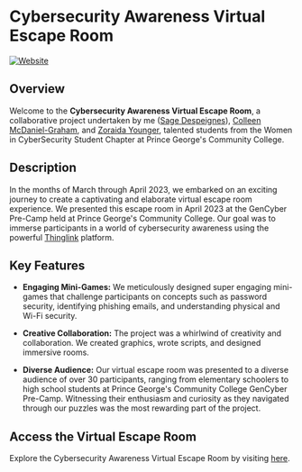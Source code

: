 # Cybersecurity Awareness Virtual Escape Room

[![Website](https://img.shields.io/website-up-down-green-red/https/saged0.github.io/Women-in-CyberSecurity-PGCC-Escape-Room.svg)](https://saged0.github.io/Women-in-CyberSecurity-PGCC-Escape-Room/)

## Overview

Welcome to the **Cybersecurity Awareness Virtual Escape Room**, a collaborative project undertaken by me ([Sage Despeignes](https://www.linkedin.com/in/sage-despeignes/)), [Colleen McDaniel-Graham](https://www.linkedin.com/in/colleenmcdaniel-graham/), and [Zoraida Younger](https://www.linkedin.com/in/zy-msw/), talented students from the Women in CyberSecurity Student Chapter at Prince George's Community College.

## Description

In the months of March through April 2023, we embarked on an exciting journey to create a captivating and elaborate virtual escape room experience. We presented this escape room in April 2023 at the GenCyber Pre-Camp held at Prince George's Community College. Our goal was to immerse participants in a world of cybersecurity awareness using the powerful [Thinglink](https://www.thinglink.com/) platform.

## Key Features

- **Engaging Mini-Games:** We meticulously designed super engaging mini-games that challenge participants on concepts such as password security, identifying phishing emails, and understanding physical and Wi-Fi security.

- **Creative Collaboration:** The project was a whirlwind of creativity and collaboration. We created graphics, wrote scripts, and designed immersive rooms.

- **Diverse Audience:** Our virtual escape room was presented to a diverse audience of over 30 participants, ranging from elementary schoolers to high school students at Prince George's Community College GenCyber Pre-Camp. Witnessing their enthusiasm and curiosity as they navigated through our puzzles was the most rewarding part of the project.

## Access the Virtual Escape Room

Explore the Cybersecurity Awareness Virtual Escape Room by visiting [here](https://saged0.github.io/Women-in-CyberSecurity-PGCC-Escape-Room/).
